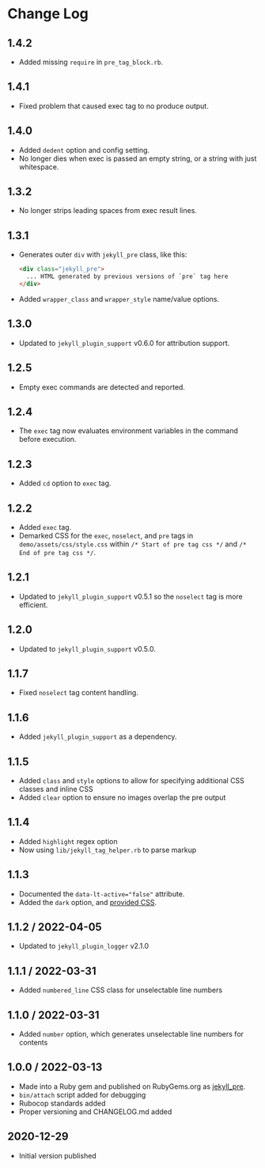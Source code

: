 # Change Log

## 1.4.2

* Added missing `require` in `pre_tag_block.rb`.


## 1.4.1

* Fixed problem that caused exec tag to no produce output.


## 1.4.0

* Added `dedent` option and config setting.
* No longer dies when exec is passed an empty string, or a string with just whitespace.


## 1.3.2

* No longer strips leading spaces from exec result lines.


## 1.3.1

* Generates outer `div` with `jekyll_pre` class, like this:

  ```html
  <div class="jekyll_pre">
    ... HTML generated by previous versions of `pre` tag here
  </div>
  ```

* Added `wrapper_class` and `wrapper_style` name/value options.


## 1.3.0

* Updated to `jekyll_plugin_support` v0.6.0 for attribution support.


## 1.2.5

* Empty exec commands are detected and reported.


## 1.2.4

* The `exec` tag now evaluates environment variables in the command before execution.


## 1.2.3

* Added `cd` option to `exec` tag.


## 1.2.2

* Added `exec` tag.
* Demarked CSS for the `exec`, `noselect`, and `pre` tags in `demo/assets/css/style.css`
  within `/* Start of pre tag css */` and `/* End of pre tag css */`.


## 1.2.1

* Updated to `jekyll_plugin_support` v0.5.1 so the `noselect` tag is more efficient.


## 1.2.0

* Updated to `jekyll_plugin_support` v0.5.0.


## 1.1.7

* Fixed `noselect` tag content handling.


## 1.1.6

* Added `jekyll_plugin_support` as a dependency.


## 1.1.5

* Added `class` and `style` options to allow for specifying additional CSS classes and inline CSS
* Added `clear` option to ensure no images overlap the pre output


## 1.1.4

* Added `highlight` regex option
* Now using `lib/jekyll_tag_helper.rb` to parse markup


## 1.1.3

* Documented the `data-lt-active="false"` attribute.
* Added the `dark` option, and [provided CSS](https://www.mslinn.com/blog/2020/10/03/jekyll-plugins.html#pre_css).


## 1.1.2 / 2022-04-05

* Updated to `jekyll_plugin_logger` v2.1.0


## 1.1.1 / 2022-03-31

* Added `numbered_line` CSS class for unselectable line numbers


## 1.1.0 / 2022-03-31

* Added `number` option, which generates unselectable line numbers for contents


## 1.0.0 / 2022-03-13

* Made into a Ruby gem and published on RubyGems.org as [jekyll_pre](https://rubygems.org/gems/jekyll_pre).
* `bin/attach` script added for debugging
* Rubocop standards added
* Proper versioning and CHANGELOG.md added


## 2020-12-29

* Initial version published
